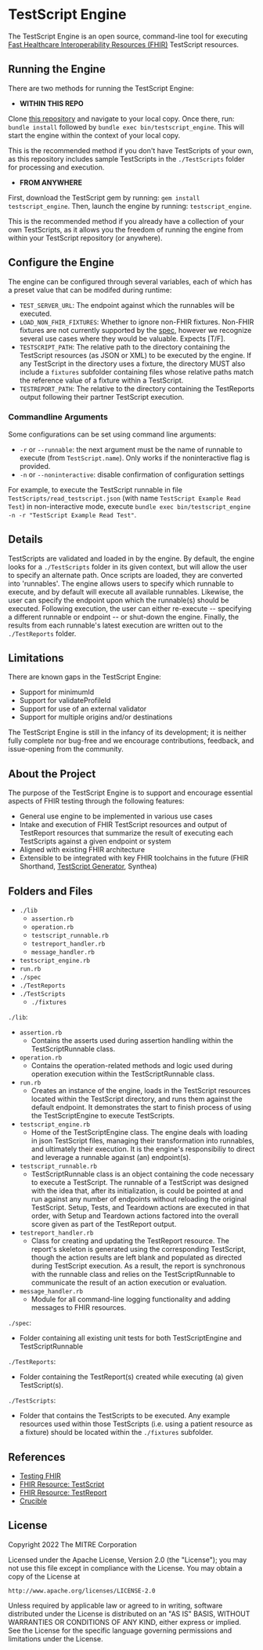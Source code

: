 # TestScript Engine
The TestScript Engine is an open source, command-line tool for executing [Fast
Healthcare Interoperability Resources (FHIR)](http://hl7.org/fhir/) TestScript resources.

## Running the Engine

There are two methods for running the TestScript Engine:

 * **WITHIN THIS REPO**

Clone [this repository](https://github.com/fhir-crucible/testscript-engine) and navigate to your local copy. Once there, run: `bundle install` followed by `bundle exec bin/testscript_engine`. This will start the engine within the context of your local copy.

This is the recommended method if you don't have TestScripts of your own, as this repository includes sample TestScripts in the `./TestScripts` folder for processing and execution.

* **FROM ANYWHERE**

First, download the TestScript gem by running: `gem install testscript_engine`.
Then, launch the engine by running: `testscript_engine`.

This is the recommended method if you already have a collection of your own TestScripts, as it allows you the freedom of running the engine from within your TestScript repository (or anywhere).

## Configure the Engine

The engine can be configured through several variables, each of which has a preset value that can be modifed during runtime:

- `TEST_SERVER_URL`: The endpoint against which the runnables will be executed.
- `LOAD_NON_FHIR_FIXTURES`: Whether to ignore non-FHIR fixtures. Non-FHIR fixtures are not currently supported by the [spec](https://build.fhir.org/testscript.html), however we recognize several use cases where they would be valuable. Expects [T/F].
- `TESTSCRIPT_PATH`: The relative path to the directory containing the TestScript resources (as JSON or XML) to be executed by the engine. If any TestScript in the directory uses a fixture, the directory MUST also include a `fixtures` subfolder containing files whose relative paths match the reference value of a fixture within a TestScript.
- `TESTREPORT_PATH`: The relative to the directory containing the TestReports output following their partner TestScript execution.

### Commandline Arguments

Some configurations can be set using command line arguments:
- `-r` or `--runnable`: the next argument must be the name of runnable to execute (from `TestScript.name`). Only works if the noninteractive flag is provided. 
- `-n` or `--noninteractive`: disable confirmation of configuration settings

For example, to execute the TestScript runnable in file `TestScripts/read_testscript.json` (with name `TestScript Example Read Test`) in non-interactive mode, execute `bundle exec bin/testscript_engine -n -r "TestScript Example Read Test"`.

## Details

TestScripts are validated and loaded in by the engine. By default, the engine looks for a `./TestScripts` folder in its given context, but will allow the user to specify an alternate path. Once scripts are loaded, they are converted into 'runnables'. The engine allows users to specify which runnable to execute, and by default will execute all available runnables. Likewise, the user can specify the endpoint upon which the runnable(s) should be executed. Following execution, the user can either re-execute -- specifying a different runnable or endpoint -- or shut-down the engine. Finally, the results from each runnable's latest execution are written out to the `./TestReports` folder.

## Limitations
There are known gaps in the TestScript Engine:
* Support for minimumId
* Support for validateProfileId
* Support for use of an external validator
* Support for multiple origins and/or destinations


The TestScript Engine is still in the infancy of its development; it is neither fully complete nor bug-free and we encourage contributions, feedback, and issue-opening from the community.

## About the Project

The purpose of the TestScript Engine is to support and encourage essential aspects of FHIR testing through the following features:

* General use engine to be implemented in various use cases
* Intake and execution of FHIR TestScript resources and output of TestReport resources that summarize the result of executing each TestScripts against a given endpoint or system
* Aligned with existing FHIR architecture
* Extensible to be integrated with key FHIR toolchains in the future (FHIR Shorthand, [TestScript Generator](https://github.com/fhir-crucible/testscript-generator), Synthea)



## Folders and Files
  - `./lib`
    - `assertion.rb`
    - `operation.rb`
    - `testscript_runnable.rb`
    - `testreport_handler.rb`
    - `message_handler.rb`
  - `testscript_engine.rb`
  - `run.rb`
  - `./spec`
  - `./TestReports`
  - `./TestScripts `
    - `./fixtures`

`./lib`:
  - `assertion.rb`
      - Contains the asserts used during assertion handling within the TestScriptRunnable class.
  - `operation.rb`
      - Contains the operation-related methods and logic used during operation execution within the TestScriptRunnable class.
  - `run.rb`
      - Creates an instance of the engine, loads in the TestScript resources located within the TestScript directory, and runs them against the default endpoint. It demonstrates the start to finish process of using the TestScriptEngine to execute TestScripts.
  - `testscript_engine.rb`
      - Home of the TestScriptEngine class. The engine deals with loading in json TestScript files, managing their transformation into runnables, and ultimately their execution. It is the engine's responsibiliy to direct and leverage a runnable against (an) endpoint(s).
  - `testscript_runnable.rb`
      - TestScriptRunnable class is an object containing the code necessary to execute a TestScript. The runnable of a TestScript was designed with the idea that, after its initialization, is could be pointed at and run against any number of endpoints without reloading the original TestScript. Setup, Tests, and Teardown actions are executed in that order, with Setup and Teardown actions factored into the overall score given as part of the TestReport output.
  - `testreport_handler.rb`
      - Class for creating and updating the TestReport resource. The report's skeleton is generated using the corresponding TestScript, though the action results are left blank and populated as directed during TestScript execution. As a result, the report is synchronous with the runnable class and relies on the TestScriptRunnable to communicate the result of an action execution or evaluation.
  - `message_handler.rb`
      - Module for all command-line logging functionality and adding messages to FHIR resources.

`./spec`:
  - Folder containing all existing unit tests for both TestScriptEngine and TestScriptRunnable

`./TestReports`:
  - Folder containing the TestReport(s) created while executing (a) given TestScript(s).

`./TestScripts`:
  - Folder that contains the TestScripts to be executed. Any example resources used within those TestScripts (i.e. using a patient resource as a fixture) should be located within the `./fixtures` subfolder.

## References

* [Testing FHIR](https://build.fhir.org/testing.html)
* [FHIR Resource: TestScript](https://build.fhir.org/testscript.html)
* [FHIR Resource: TestReport](https://build.fhir.org/testreport.html)
* [Crucible](https://github.com/fhir-crucible)

## License
Copyright 2022 The MITRE Corporation

Licensed under the Apache License, Version 2.0 (the "License"); you may not use
this file except in compliance with the License. You may obtain a copy of the
License at
```
http://www.apache.org/licenses/LICENSE-2.0
```
Unless required by applicable law or agreed to in writing, software distributed
under the License is distributed on an "AS IS" BASIS, WITHOUT WARRANTIES OR
CONDITIONS OF ANY KIND, either express or implied. See the License for the
specific language governing permissions and limitations under the License.